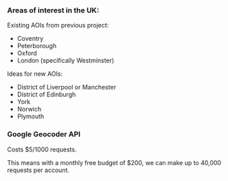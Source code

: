 ### Areas of interest in the UK:

Existing AOIs from previous project:

- Coventry
- Peterborough
- Oxford 
- London (specifically Westminster)

Ideas for new AOIs:

- District of Liverpool or Manchester
- District of Edinburgh
- York
- Norwich
- Plymouth

### Google Geocoder API

Costs $5/1000 requests. 

This means with a monthly free budget of $200, we can make up to 40,000 requests per account.
